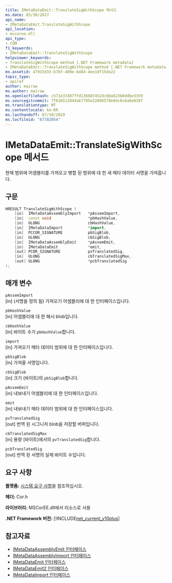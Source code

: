 ```yaml
---
title: IMetaDataEmit::TranslateSigWithScope 메서드
ms.date: 03/30/2017
api_name:
- IMetaDataEmit.TranslateSigWithScope
api_location:
- mscoree.dll
api_type:
- COM
f1_keywords:
- IMetaDataEmit::TranslateSigWithScope
helpviewer_keywords:
- TranslateSigWithScope method [.NET Framework metadata]
- IMetaDataEmit::TranslateSigWithScope method [.NET Framework metadata]
ms.assetid: 47915d33-b7bf-409e-b484-4ee1df15de22
topic_type:
- apiref
author: mairaw
ms.author: mairaw
ms.openlocfilehash: c571e37d87ffd136687452dc80a823b8ddbe3359
ms.sourcegitcommit: 7f616512044ab7795e32806578e8dc0c6a0e038f
ms.translationtype: MT
ms.contentlocale: ko-KR
ms.lasthandoff: 07/10/2019
ms.locfileid: "67782054"
---
```

# <a name="imetadataemittranslatesigwithscope-method"></a>IMetaDataEmit::TranslateSigWithScope 메서드
현재 범위에 어셈블리를 가져오고 병합 된 범위에 대 한 새 메타 데이터 서명을 가져옵니다.  
  
## <a name="syntax"></a>구문  
  
```cpp  
HRESULT TranslateSigWithScope (   
    [in]  IMetaDataAssemblyImport   *pAssemImport,   
    [in]  const void                *pbHashValue,   
    [in]  ULONG                     cbHashValue,   
    [in]  IMetaDataImport           *import,   
    [in]  PCCOR_SIGNATURE           pbSigBlob,   
    [in]  ULONG                     cbSigBlob,  
    [in]  IMetaDataAssemblyEmit     *pAssemEmit,   
    [in]  IMetaDataEmit             *emit,   
    [out] PCOR_SIGNATURE            pvTranslatedSig,   
    [in]  ULONG                     cbTranslatedSigMax,   
    [out] ULONG                     *pcbTranslatedSig   
);  
```  
  
## <a name="parameters"></a>매개 변수  
 `pAssemImport`  
 [in] \(서명을 정의 됨) 가져오기 어셈블리에 대 한 인터페이스입니다.  
  
 `pbHashValue`  
 [in] 어셈블리에 대 한 해시 blob입니다.  
  
 `cbHashValue`  
 [in] 바이트 수가 `pbHashValue`합니다.  
  
 `import`  
 [in] 가져오기 메타 데이터 범위에 대 한 인터페이스입니다.  
  
 `pbSigBlob`  
 [in] 가져올 서명입니다.  
  
 `cbSigBlob`  
 [in] 크기 (바이트)의 `pbSigBlob`합니다.  
  
 `pAssemEmit`  
 [in] 내보내기 어셈블리에 대 한 인터페이스입니다.  
  
 `emit`  
 [in] 내보내기 메타 데이터 범위에 대 한 인터페이스입니다.  
  
 `pvTranslatedSig`  
 [out] 번역 된 시그니처 blob을 저장할 버퍼입니다.  
  
 `cbTranslatedSigMax`  
 [in] 용량 (바이트)에서의 `pvTranslatedSig`합니다.  
  
 `pcbTranslatedSig`  
 [out] 번역 된 서명의 실제 바이트 수입니다.  
  
## <a name="requirements"></a>요구 사항  
 **플랫폼:** [시스템 요구 사항](../../../../docs/framework/get-started/system-requirements.md)을 참조하십시오.  
  
 **헤더:** Cor.h  
  
 **라이브러리:** MSCorEE.dll에서 리소스로 사용  
  
 **.NET Framework 버전:** [!INCLUDE[net_current_v10plus](../../../../includes/net-current-v10plus-md.md)]  
  
## <a name="see-also"></a>참고자료

- [IMetaDataAssemblyEmit 인터페이스](../../../../docs/framework/unmanaged-api/metadata/imetadataassemblyemit-interface.md)
- [IMetaDataAssemblyImport 인터페이스](../../../../docs/framework/unmanaged-api/metadata/imetadataassemblyimport-interface.md)
- [IMetaDataEmit 인터페이스](../../../../docs/framework/unmanaged-api/metadata/imetadataemit-interface.md)
- [IMetaDataEmit2 인터페이스](../../../../docs/framework/unmanaged-api/metadata/imetadataemit2-interface.md)
- [IMetaDataImport 인터페이스](../../../../docs/framework/unmanaged-api/metadata/imetadataimport-interface.md)
